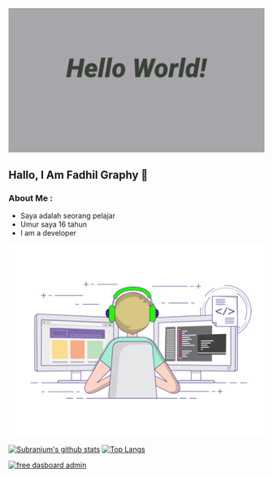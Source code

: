 <p align="center">
  <img alig src="./about.gif" />
</p>

## Hallo, I Am Fadhil Graphy 🙋
### About Me :
- Saya adalah seorang pelajar
- Umur saya 16 tahun
- I am a developer

<p align="center">
  <img alig src="./code.gif" />
</p>

[![Subranium's github stats](https://github-readme-stats.vercel.app/api?username=fdhlgrphy&show_icons=true)](https://github.com/fdhlgrphy/github-readme-stats) 
[![Top Langs](https://github-readme-stats.vercel.app/api/top-langs/?username=fdhlgrphy&layout=compact)](https://github.com/fdhlgrphy/github-readme-stats)

[![free dasboard admin](https://github-readme-stats.vercel.app/api/pin/?username=fdhlgrphy&repo=dasboardadmin)](https://github.com/fdhlgrphy/dasboardadmin)